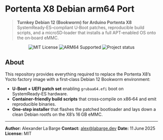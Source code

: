 # Portenta X8 Debian arm64 Port

> **Turnkey Debian 12 (Bookworm) for Arduino Portenta X8**
> SystemReady‑ES–compliant U‑Boot patches, reproducible build scripts, and a microSD‑loader that installs a full APT‑enabled OS onto the on‑board eMMC.

<p align="center">
  <img src="https://img.shields.io/badge/license-MIT-24292e?style=for-the-badge&logo=opensourceinitiative&logoColor=white" alt="MIT License"/>
  <img src="https://img.shields.io/badge/arm64-supported-24292e?style=for-the-badge&logo=linux&logoColor=white" alt="ARM64 Supported"/>
  <img src="https://img.shields.io/badge/status-alpha-24292e?style=for-the-badge&logo=github" alt="Project status"/>
</p>

## About

This repository provides everything required to replace the Portenta X8’s Yocto factory image with a first‑class Debian 12 Bookworm environment:

* **U‑Boot + UEFI patch set** enabling `grubaa64.efi` boot on SystemReady‑ES hardware.
* **Container‑friendly build scripts** that cross‑compile on x86‑64 and emit reproducible binaries.
* **One‑step installer** that flashes the patched bootloader and lays down a clean Debian rootfs on the X8’s 16 GB eMMC.

---

**Author:** Alexander La Barge
**Contact:** [alex@labarge.dev](mailto:alex@labarge.dev)
**Date:** 11 June 2025
**License:** MIT
